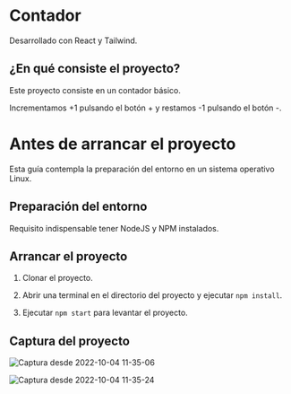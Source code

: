 # Contador
Desarrollado con React y Tailwind.

## ¿En qué consiste el proyecto?
Este proyecto consiste en un contador básico.

Incrementamos +1 pulsando el botón + y restamos -1 pulsando el botón -.

# Antes de arrancar el proyecto
Esta guía contempla la preparación del entorno en un sistema operativo Linux.

## Preparación del entorno
Requisito indispensable tener NodeJS y NPM instalados.

## Arrancar el proyecto
  1. Clonar el proyecto.
  
  2. Abrir una terminal en el directorio del proyecto y ejecutar `npm install`.
  
  3. Ejecutar `npm start` para levantar el proyecto.

## Captura del proyecto

![Captura desde 2022-10-04 11-35-06](https://user-images.githubusercontent.com/111053234/193787534-c6ba666d-2cfe-4fe9-8308-2c6658980874.png)

![Captura desde 2022-10-04 11-35-24](https://user-images.githubusercontent.com/111053234/193787544-c6b17d42-ea6d-4c40-8407-c75a76bba3e3.png)
